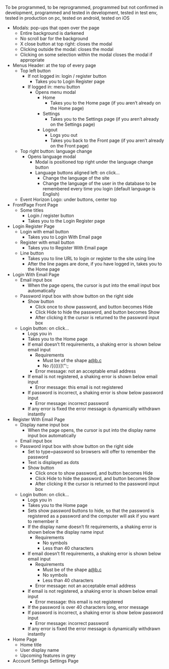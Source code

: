 To be programmed, to be reprogrammed, programmed but not confirmed in development, programmed and tested in development, tested in test env, tested in production on pc, tested on android, tested on iOS

- Modals: pop-ups that open over the page
  - Entire background is darkened
  - No scroll bar for the background
  - X close button at top right: closes the modal
  - Clicking outside the modal: closes the modal
  - Clicking on some selection within the modal closes the modal if appropriate
- Menus Header: at the top of every page
  - Top left button
    - If not logged in: login / register button
      - Takes you to Login Register page
    - If logged in: menu button
      - Opens menu modal
        - Home
          - Takes you to the Home page (if you aren’t already on the Home page)
        - Settings
          - Takes you to the Settings page (if you aren’t already on the Settings page)
        - Logout
          - Logs you out
          - Takes you back to the Front page (if you aren’t already on the Front page)
  - Top right button: language change
    - Opens language modal
      - Modal is positioned top right under the language change button
      - Language buttons aligned left: on click…
        - Change the language of the site
        - Change the language of the user in the database to be remembered every time you login (default language is English)
  - Event Horizon Logo: under buttons, center top
- FrontPage Front Page
  - Some titles
    - Login / register button
    - Takes you to the Login Register page
- Login Register Page
  - Login with email button
    - Takes you to Login With Email page
  - Register with email button
    - Takes you to Register With Email page
  - Line button
    - Takes you to line URL to login or register to the site using line
    - After the line pages are done, if you have logged in, takes you to the Home page
- Login With Email Page
  - Email input box
    - When the page opens, the cursor is put into the email input box automatically
  - Password input box with show button on the right side
    - Show button
      - Click once to show password, and button becomes Hide
      - Click Hide to hide the password, and button becomes Show
      - After clicking it the cursor is returned to the password input box
  - Login button: on click… 
    - Logs you in
    - Takes you to the Home page
    - If email doesn’t fit requirements, a shaking error is shown below email input
      - Requirements
        - Must be of the shape a@b.c
        - No /[{()}]\”’:;
      - Error message: not an acceptable email address
    - If email is not registered, a shaking error is shown below email input
      - Error message: this email is not registered 
    - If password is incorrect, a shaking error is show below password input
      - Error message: incorrect password
    - If any error is fixed the error message is dynamically withdrawn instantly
- Register With Email Page 
  - Display name input box
    - When the page opens, the cursor is put into the display name input box automatically
  - Email input box
  - Password input box with show button on the right side
    - Set to type=password so browsers will offer to remember the password
    - Text is displayed as dots
    - Show button
      - Click once to show password, and button becomes Hide
      - Click Hide to hide the password, and button becomes Show
      - After clicking it the cursor is returned to the password input box
  - Login button: on click…
    - Logs you in
    - Takes you to the Home page
    - Sets show password buttons to hide, so that the password is registered as a password and the computer will ask if you want to remember it
    - If the display name doesn’t fit requirements, a shaking error is shown below the display name input
      - Requirements
        - No symbols
        - Less than 40 characters
    - If email doesn’t fit requirements, a shaking error is shown below email input
      - Requirements
        - Must be of the shape a@b.c 
        - No symbols
        - Less than 40 characters
      - Error message: not an acceptable email address
    - If email is not registered, a shaking error is shown below email input
      - Error message: this email is not registered 
    - If the password is over 40 characters long, error message
    - If password is incorrect, a shaking error is show below password input
      - Error message: incorrect password
    - If any error is fixed the error message is dynamically withdrawn instantly
- Home Page
  - Home title
  - User display name
  - Upcoming features in grey
- Account Settings Settings Page

